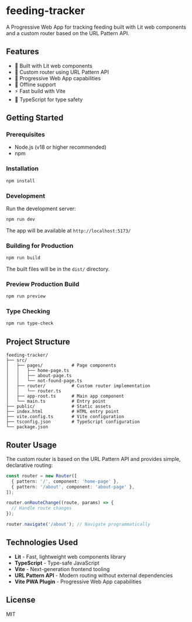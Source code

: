 # feeding-tracker

A Progressive Web App for tracking feeding built with Lit web components and a custom router based on the URL Pattern API.

## Features

- 🚀 Built with Lit web components
- 🔀 Custom router using URL Pattern API
- 📱 Progressive Web App capabilities
- 🔌 Offline support
- ⚡ Fast build with Vite
- 💪 TypeScript for type safety

## Getting Started

### Prerequisites

- Node.js (v18 or higher recommended)
- npm

### Installation

```bash
npm install
```

### Development

Run the development server:

```bash
npm run dev
```

The app will be available at `http://localhost:5173/`

### Building for Production

```bash
npm run build
```

The built files will be in the `dist/` directory.

### Preview Production Build

```bash
npm run preview
```

### Type Checking

```bash
npm run type-check
```

## Project Structure

```
feeding-tracker/
├── src/
│   ├── pages/           # Page components
│   │   ├── home-page.ts
│   │   ├── about-page.ts
│   │   └── not-found-page.ts
│   ├── router/          # Custom router implementation
│   │   └── router.ts
│   ├── app-root.ts      # Main app component
│   └── main.ts          # Entry point
├── public/              # Static assets
├── index.html           # HTML entry point
├── vite.config.ts       # Vite configuration
├── tsconfig.json        # TypeScript configuration
└── package.json
```

## Router Usage

The custom router is based on the URL Pattern API and provides simple, declarative routing:

```typescript
const router = new Router([
  { pattern: '/', component: 'home-page' },
  { pattern: '/about', component: 'about-page' },
]);

router.onRouteChange((route, params) => {
  // Handle route changes
});

router.navigate('/about'); // Navigate programmatically
```

## Technologies Used

- **Lit** - Fast, lightweight web components library
- **TypeScript** - Type-safe JavaScript
- **Vite** - Next-generation frontend tooling
- **URL Pattern API** - Modern routing without external dependencies
- **Vite PWA Plugin** - Progressive Web App capabilities

## License

MIT
